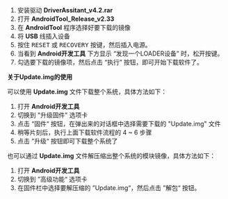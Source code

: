 1. 安装驱动 **DriverAssitant_v4.2.rar**
2. 打开 **AndroidTool_Release_v2.33**
3. 在 **AndroidTool** 程序选择好要下载的镜像
4. 将 **USB** 线插入设备
5. 按住 <kbd>RESET</kbd> 或 <kbd>RECOVERY</kbd> 按键，然后插入电源。
6. 当看到 **Android开发工具** 下方显示 “发现一个LOADER设备” 时，松开按键。
7. 勾选要下载的镜像项，然后点击 “执行” 按钮，即可开始下载软件了。



**关于Update.img的使用**

可以使用 **Update.img** 文件下载整个系统，具体方法如下：

1. 打开 **Android开发工具**
2. 切换到 "升级固件" 选项卡
3. 点击 “固件“ 按钮，在弹出来的对话框中选择需要下载的 "Update.img" 文件
4. 稍等片刻后，执行上面下载软件流程的 4 ~ 6 步骤
5. 点击 ”升级“ 按钮即可下载整个系统了



也可以通过 **Update.img** 文件解压缩出整个系统的模块镜像，具体方法如下：

1. 打开 **Android开发工具**
2. 切换到 ”高级功能“ 选项卡
3. 在固件栏中选择要解压缩的 ”Update.img“，然后点击 ”解包“ 按钮。